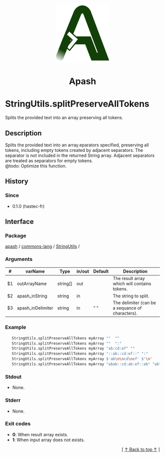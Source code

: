 
<div align='center' id='apash-top'>
  <a href='https://github.com/hastec-fr/apash'>
    <img alt='apash-logo' src='../../../../../../assets/apash-logo.svg'/>
  </a>

  # Apash
</div>


# StringUtils.splitPreserveAllTokens
Splits the provided text into an array preserving all tokens.
## Description
   Splits the provided text into an array.eparators specified, 
   preserving all tokens, including empty tokens created by adjacent separators.
   The separator is not included in the returned String array. 
   Adjacent separators are treated as separators for empty tokens.<br/>
   @todo: Optimize this function.

## History
### Since
  * 0.1.0 (hastec-fr)

## Interface
### Package
<!-- apash.packageBegin -->
[apash](../../../apash.md) / [commons-lang](../../commons-lang.md) / [StringUtils](../StringUtils.md) / 
<!-- apash.packageEnd -->

### Arguments
 | #      | varName        | Type          | in/out   | Default    | Description                           |
 |--------|----------------|---------------|----------|------------|---------------------------------------|
 | $1     | outArrayName    | string[]      | out      |            | The result array which will contains tokens.     |
 | $2     | apash_inString       | string        | in       |            | The string to split.                             |
 | $3     | apash_inDelimiter    | string        | in       | " "        | The delimiter (can be a sequance of characters). |

### Example
 ```bash
    StringUtils.splitPreserveAllTokens myArray ""  ""                    # []
    StringUtils.splitPreserveAllTokens myArray ""  ":"                   # []
    StringUtils.splitPreserveAllTokens myArray "ab:cd:ef" ""             # ["ab:cd:ef"]
    StringUtils.splitPreserveAllTokens myArray "::ab::cd:ef::" ":"       # ["", "", "ab", "", "cd", "ef", ""]
    StringUtils.splitPreserveAllTokens myArray $'ab\n\ncd\nef' $'\n'     # ["ab", "", "cd", "ef"]
    StringUtils.splitPreserveAllTokens myArray "abab::cd:ab:ef::ab" "ab" # ["", "", "::cd:", ":ef::", ""]
 ```

### Stdout
  * None.
### Stderr
  * None.

### Exit codes
  * **0**: When result array exists.
  * **1**: When input array does not exists.

  <div align='right'>[ <a href='#apash-top'>↑ Back to top ↑</a> ]</div>


